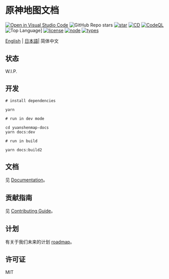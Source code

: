# 原神地图文档

[![Open in Visual Studio Code](https://open.vscode.dev/badges/open-in-vscode.svg)](https://open.vscode.dev/jiazengp/genshinmap-docs)
![GitHub Repo stars](https://img.shields.io/github/stars/jiazengp/GenshinMapDocs)
[![star](https://gitee.com/KYJGYSDT/yuanshendocs/badge/star.svg?theme=dark)](https://gitee.com/KYJGYSDT/yuanshendocs/stargazers)
[![CD](https://github.com/jiazengp/genshinmap-docs/actions/workflows/main.yml/badge.svg)](https://github.com/jiazengp/genshinmap-docs/actions/workflows/main.yml)
[![CodeQL](https://github.com/jiazengp/genshinmap-docs/actions/workflows/codeql-analysis.yml/badge.svg)](https://github.com/jiazengp/genshinmap-docs/actions/workflows/codeql-analysis.yml)
![Top Language](https://img.shields.io/github/languages/top/jiazengp/GenshinMapDocs)]
[![license](https://img.shields.io/badge/license-MIT-green)](https://gitee.com/KYJGYSDT/yuanshendocs/blob/master/LICENSE)
[![node](https://img.shields.io/badge/node-%3E%3D%2012.0.0-brightgreen)](https://nodejs.org/)
[![types](https://img.shields.io/npm/types/ts)](https://img.shields.io/npm/types/ts)

[English](./README.md) | [日本語](./README.ja.md)| 简体中文

## 状态

W.I.P.

## 开发

```shell
# install dependencies

yarn

# run in dev mode

cd yuanshenmap-docs
yarn docs:dev

# run in build

yarn docs:build2
```

## 文档

见 [Documentation](https://yuanshen.site/docs/developer/documentation)。

## 贡献指南

见 [Contributing Guide](https://yuanshen.site/docs/contributing.html)。

## 计划

有关于我们未来的计划 [roadmap](https://yuanshen.site/docs/developer/documentation/roadmap.html)。

## 许可证

MIT
